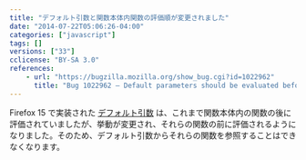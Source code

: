 ```yaml
---
title: "デフォルト引数と関数本体内関数の評価順が変更されました"
date: "2014-07-22T05:06:26-04:00"
categories: ["javascript"]
tags: []
versions: ["33"]
cclicense: "BY-SA 3.0"
references:
    - url: "https://bugzilla.mozilla.org/show_bug.cgi?id=1022962"
      title: "Bug 1022962 – Default parameters should be evaluated before function declarations"
---
```

Firefox 15 で実装された [デフォルト引数](https://developer.mozilla.org/docs/Web/JavaScript/Reference/default_parameters) は、これまで関数本体内の関数の後に評価されていましたが、挙動が変更され、それらの関数の前に評価されるようになりました。そのため、デフォルト引数からそれらの関数を参照することはできなくなります。
